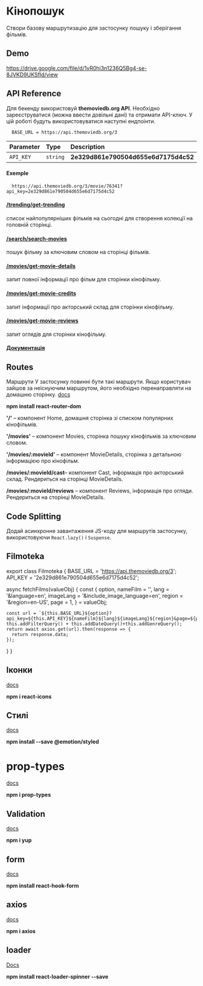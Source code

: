 # Кінопошук

Створи базову маршрутизацію для застосунку пошуку і зберігання фільмів.

## Demo

https://drive.google.com/file/d/1vR0hi3n1236Q5Bg4-se-8JVKD9UKSfId/view

## API Reference

Для бекенду використовуй **themoviedb.org API**. Необхідно зареєструватися
(можна ввести довільні дані) та отримати API-ключ. У цій роботі будуть
використовуватися наступні ендпоінти.

```http
  BASE_URL = https://api.themoviedb.org/3
```

| Parameter | Type     | Description                          |
| :-------- | :------- | :----------------------------------- |
| `API_KEY` | `string` | **2e329d861e790504d655e6d7175d4c52** |

#### Exemple

```http
  https://api.themoviedb.org/3/movie/76341?api_key=2e329d861e790504d655e6d7175d4c52
```

#### [/trending/get-trending](https://developers.themoviedb.org/3/trending/get-trending)

список найпопулярніших фільмів на сьогодні для створення колекції на головній
сторінці.

#### [/search/search-movies](https://developers.themoviedb.org/3/search/search-movies)

пошук фільму за ключовим словом на сторінці фільмів.

#### [/movies/get-movie-details](https://developers.themoviedb.org/3/movies/get-movie-details)

запит повної інформації про фільм для сторінки кінофільму.

#### [/movies/get-movie-credits](https://developers.themoviedb.org/3/movies/get-movie-credits)

запит інформації про акторський склад для сторінки кінофільму.

#### [/movies/get-movie-reviews](https://developers.themoviedb.org/3/movies/get-movie-reviews)

запит оглядів для сторінки кінофільму.

#### [Документація](https://developers.themoviedb.org/3/getting-started/introduction)

## Routes

Маршрути У застосунку повинні бути такі маршрути. Якщо користувач зайшов за
неіснуючим маршрутом, його необхідно перенаправляти на домашню сторінку.
[docs](https://v5.reactrouter.com/web/example/basic)

**npm install react-router-dom**

**'/'** – компонент Home, домашня сторінка зі списком популярних кінофільмів.

**'/movies'** – компонент Movies, сторінка пошуку кінофільмів за ключовим
словом.

**'/movies/:movieId'** – компонент MovieDetails, сторінка з детальною
інформацією про кінофільм.

**/movies/:movieId/cast**– компонент Cast, інформація про акторський склад.
Рендериться на сторінці MovieDetails.

**/movies/:movieId/reviews** – компонент Reviews, інформація про огляди.
Рендериться на сторінці MovieDetails.

## Code Splitting

Додай асинхронне завантаження JS-коду для маршрутів застосунку, використовуючи
`React.lazy()` і `Suspense`.

## Filmoteka

export class Filmoteka { BASE_URL = 'https://api.themoviedb.org/3'; API_KEY =
'2e329d861e790504d655e6d7175d4c52';

async fetchFilms(valueObj) { const { option, nameFilm = '', lang =
'&language=en', imageLang = '&include_image_language=en', region =
'&region=en-US', page = 1, } = valueObj;

    const url = `${this.BASE_URL}${option}?api_key=${this.API_KEY}${nameFilm}${lang}${imageLang}${region}&page=${page}&include_adult=false`+ this.addFilterQuery() + this.addDateQuery()+this.addGenreQuery();
    return await axios.get(url).then(response => {
      return response.data;
    });

} }

## Іконки

[docs](https://react-icons.github.io/react-icons/)

**npm i react-icons**

## Стилі

[docs](https://emotion.sh/docs/install)

**npm install --save @emotion/styled**

# prop-types

[docs](https://github.com/facebook/prop-types)

**npm i prop-types**

## Validation

[docs](https://www.npmjs.com/package/yup#stringmatchesregex-regex-message-string--function-schema)

**npm i yup**

## form

[docs](https://react-hook-form.com/)

**npm install react-hook-form**

## axios

[docs](https://www.npmjs.com/package/axios)

**npm i axios**


## loader
[Docs](https://mhnpd.github.io/react-loader-spinner/docs/intro)

**npm install react-loader-spinner --save**